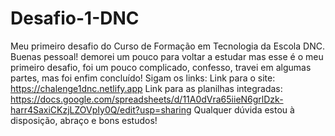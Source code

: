 # Desafio-1-DNC
Meu primeiro desafio do Curso de Formação em Tecnologia da Escola DNC.
Buenas pessoal! demorei um pouco para voltar a estudar mas esse é o meu primeiro desafio, foi um pouco complicado, confesso, travei em algumas partes, mas foi enfim concluído! 
Sigam os links:
Link para o site: https://chalenge1dnc.netlify.app
Link para as planilhas integradas: https://docs.google.com/spreadsheets/d/11A0dVra65iieN6grlDzk-harr4SaxiCKzjLZOVpIy0Q/edit?usp=sharing
Qualquer dúvida estou à disposição, abraço e bons estudos!
